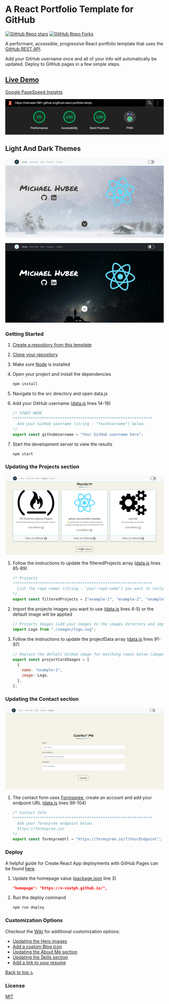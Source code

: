 # A React Portfolio Template for GitHub

[![GitHub Repo stars](https://img.shields.io/github/stars/mshuber1981/github-react-portfolio-template?color=%2361dbfb&style=for-the-badge&logo=github)](https://github.com/mshuber1981/github-react-portfolio-template/stargazers/) [![GitHub Repo Forks](https://img.shields.io/github/forks/mshuber1981/github-react-portfolio-template?color=%2361dbfb&style=for-the-badge&logo=github&label=Forks)](https://github.com/mshuber1981/github-react-portfolio-template/network/members)

A performant, accessible, progressive React portfolio template that uses the [GitHub REST API](https://docs.github.com/en/free-pro-team@latest/rest).

Add your GitHub username once and all of your info will automatically be updated. Deploy to GitHub pages in a few simple steps.

## [Live Demo](https://mshuber1981.github.io/github-react-portfolio-template/#/)

[Google PageSpeed Insights](https://developers.google.com/speed/pagespeed/insights/)

![Page Speed](/README_images/speed.png)

## Light And Dark Themes

![Hero Light](/README_images/hero.png)

![Hero Dark](/README_images/heroDark.png)

### Getting Started

1. [Create a repository from this template](https://docs.github.com/en/repositories/creating-and-managing-repositories/creating-a-repository-from-a-template)
2. [Clone your repository](https://developers.google.com/speed/pagespeed/insights/)
3. Make sure [Node](https://nodejs.org/en/) is installed
4. Open your project and install the dependencies

   ```bash
   npm install
   ```

5. Navigate to the src directory and open data.js
6. Add your GitHub username ([data.js](https://github.com/mshuber1981/github-react-portfolio-template/blob/main/src/data.js#L14) lines 14-18)

   ```javascript
   /* START HERE
   ************************************************************** 
     Add your GitHub username (string - "YourUsername") below.
   */
   export const githubUsername = "Your GitHub username here";
   ```

7. Start the development server to view the results

   ```bash
   npm start
   ```

### Updating the Projects section

![Projects](/README_images/projects.png)

1. Follow the instructions to update the filteredProjects array ([data.js](https://github.com/mshuber1981/github-react-portfolio-template/blob/main/src/data.js#L85) lines 85-89)

   ```javascript
   /* Projects
   ************************************************************** 
     List the repo names (string - "your-repo-name") you want to include (they will be sorted alphabetically). If empty, only the first 3 will be included.
   */
   export const filteredProjects = ["example-1", "example-2", "example-3"];
   ```

2. Import the projects images you want to use ([data.js](https://github.com/mshuber1981/github-react-portfolio-template/blob/main/src/data.js#L4) lines 4-5) or the default image will be applied

   ```javascript
   // Projects Images (add your images to the images directory and import below)
   import Logo from "./images/logo.svg";
   ```

3. Follow the instructions to update the projectData array ([data.js](https://github.com/mshuber1981/github-react-portfolio-template/blob/main/src/data.js#L91) lines 91-97)

   ```javascript
   // Replace the defualt GitHub image for matching repos below (images imported above - lines 13-14)
   export const projectCardImages = [
     {
       name: "example-1",
       image: Logo,
     },
   ];
   ```

### Updating the Contact section

![Projects](/README_images/contact.png)

1. The contact form uses [Formspree](https://formspree.io/), create an account and add your endpoint URL ([data.js](https://github.com/mshuber1981/github-react-portfolio-template/blob/main/src/data.js#L99) lines 99-104)

   ```javascript
   /* Contact Info
   ************************************************************** 
     Add your formspree endpoint below.
     https://formspree.io/
   */
   export const formspreeUrl = "https://formspree.io/f/YourEndpoint";
   ```

### Deploy

A helpful guide for Create React App deployments with GitHub Pages can be found [here](https://create-react-app.dev/docs/deployment#github-pages).

1. Update the homepage value ([package.json](https://github.com/mshuber1981/github-react-portfolio-template/blob/0133fcc02ab048fefcf73825d02385ffe27c3721/package.json#L3) line 3)

   ```json
   "homepage": "https://v-vietph.github.io/",
   ```

2. Run the deploy command

   ```bash
   npm run deploy
   ```

### Customization Options

Checkout the [Wiki](https://github.com/mshuber1981/github-react-portfolio-template/wiki) for additional customization options:

- [Updating the Hero images](https://github.com/mshuber1981/github-react-portfolio-template/wiki/Updating-the-Hero-images)
- [Add a custom Blog icon](https://github.com/mshuber1981/github-react-portfolio-template/wiki/Updating-the-Hero-images#add-a-custom-blog-icon)
- [Updating the About Me section](https://github.com/mshuber1981/github-react-portfolio-template/wiki/Updating-the-About-Me-section)
- [Updating the Skills section](https://github.com/mshuber1981/github-react-portfolio-template/wiki/Updating-the-Skills-section)
- [Add a link to your resume](https://github.com/mshuber1981/github-react-portfolio-template/wiki/Updating-the-Skills-section#add-a-link-to-your-resume)

[Back to top :top:](#a-react-portfolio-template-for-github)

### License

[MIT](https://choosealicense.com/licenses/mit/)

